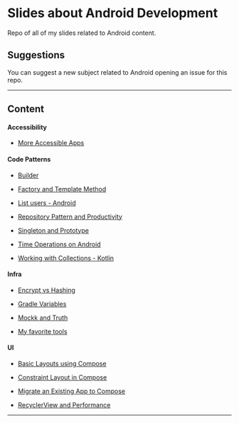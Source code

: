 # Slides about Android Development

Repo of all of my slides related to Android content.


## Suggestions

You can suggest a new subject related to Android opening an issue for this repo.

---

## Content

#### Accessibility

- [More Accessible Apps](./accessibility/more_accessibile_apps_android.pdf)

#### Code Patterns

- [Builder](./code_patterns/builder_pattern.pdf)

- [Factory and Template Method](./code_patterns/factory_and_template_method%20_patterns.pdf)

- [List users - Android](./code_patterns/list_users_android%20.pdf)

- [Repository Pattern and Productivity](./code_patterns/repository_pattern_and_productivity.pdf)

- [Singleton and Prototype](./code_patterns/singleton_and_prototype_patterns.pdf)

- [Time Operations on Android](./code_patterns/time_operations_on_android.pdf)

- [Working with Collections - Kotlin](./code_patterns/working_with_collections_kotlin.pdf)

#### Infra

- [Encrypt vs Hashing](./infra/encrypt_vs_hashing.pdf)

- [Gradle Variables](./infra/gradle_variables.pdf)

- [Mockk and Truth](./infra/mockk_and_truth.pdf)

- [My favorite tools](./infra/my_favorite_tools_moro.pdf)

#### UI

- [Basic Layouts using Compose](./ui/basic_layouts_using_compose.pdf)

- [Constraint Layout in Compose](./ui/constraint_layout_in_compose.pdf)

- [Migrate an Existing App to Compose](./ui/migrate_an_existing_app_to_compose.pdf)

- [RecyclerView and Performance](./ui/recycler_view_and_performance.pdf)

---